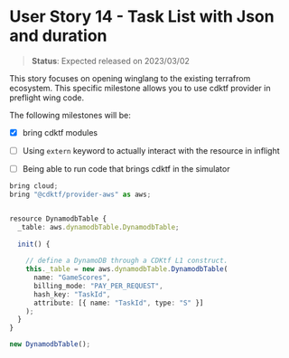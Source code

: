 # User Story 14 - Task List with Json and duration

> **Status**: Expected released on 2023/03/02

This story focuses on opening winglang to the existing terrafrom ecosystem.
This specific milestone allows you to use cdktf provider in preflight wing code. 

The following milestones will be:
- [x] bring cdktf modules
- [ ] Using `extern` keyword to actually interact with the resource in inflight
- [ ] Being able to run code that brings cdktf in the simulator 


```ts (wing)
bring cloud;
bring "@cdktf/provider-aws" as aws;


resource DynamodbTable {
  _table: aws.dynamodbTable.DynamodbTable;
      
  init() {
      
    // define a DynamoDB through a CDKtf L1 construct.
    this._table = new aws.dynamodbTable.DynamodbTable(
      name: "GameScores",
      billing_mode: "PAY_PER_REQUEST",
      hash_key: "TaskId",
      attribute: [{ name: "TaskId", type: "S" }]
    );    
  }
}

new DynamodbTable();
```
